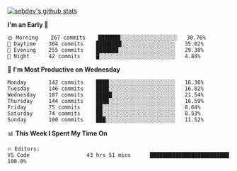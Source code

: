 [![sebdev's github stats](https://github-readme-stats.vercel.app/api?username=sebdeveloper6952&theme=vue-dark)](https://github.com/anuraghazra/github-readme-stats)
<!--START_SECTION:waka-->
**I'm an Early 🐤** 

```text
🌞 Morning    267 commits    ███████░░░░░░░░░░░░░░░░░░   30.76% 
🌆 Daytime    304 commits    ████████░░░░░░░░░░░░░░░░░   35.02% 
🌃 Evening    255 commits    ███████░░░░░░░░░░░░░░░░░░   29.38% 
🌙 Night      42 commits     █░░░░░░░░░░░░░░░░░░░░░░░░   4.84%

```
📅 **I'm Most Productive on Wednesday** 

```text
Monday       142 commits    ████░░░░░░░░░░░░░░░░░░░░░   16.36% 
Tuesday      146 commits    ████░░░░░░░░░░░░░░░░░░░░░   16.82% 
Wednesday    187 commits    █████░░░░░░░░░░░░░░░░░░░░   21.54% 
Thursday     144 commits    ████░░░░░░░░░░░░░░░░░░░░░   16.59% 
Friday       75 commits     ██░░░░░░░░░░░░░░░░░░░░░░░   8.64% 
Saturday     74 commits     ██░░░░░░░░░░░░░░░░░░░░░░░   8.53% 
Sunday       100 commits    ███░░░░░░░░░░░░░░░░░░░░░░   11.52%

```


📊 **This Week I Spent My Time On** 

```text
🔥 Editors: 
VS Code                  43 hrs 51 mins      █████████████████████████   100.0%

```


<!--END_SECTION:waka-->
